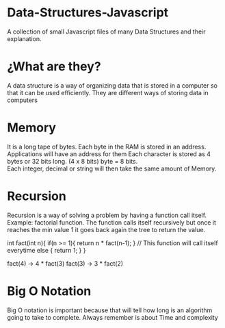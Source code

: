 # Data-Structures-Javascript
A collection of small Javascript files of many Data Structures and their explanation.

# ¿What are they?

A data structure is a way of organizing data that is stored in a computer so that it can be used efficiently. They are different ways of storing data in computers


# Memory
It is a long tape of bytes. Each byte in the RAM is stored in an address. Applications will have an address for them 
Each character is stored as 4 bytes or 32 bits long. (4 x 8 bits) byte = 8 bits.  
Each integer, decimal or string will then take the same amount of Memory.


# Recursion

Recursion is a way of solving a problem by having a function call itself. 
Example: factorial function. The function calls itself recursively but once it reaches the min value 1 it goes back again the tree to return the value.

int fact(int n){
    if(n >= 1){ return n * fact(n-1); } // This function will call itself everytime 
    else { return 1; }
}

fact(4) -> 4 * fact(3)
fact(3) -> 3 * fact(2)




# Big O Notation

 Big O notation is important because that will tell how long is an algorithm going to take to complete. Always remember is about Time and complexity